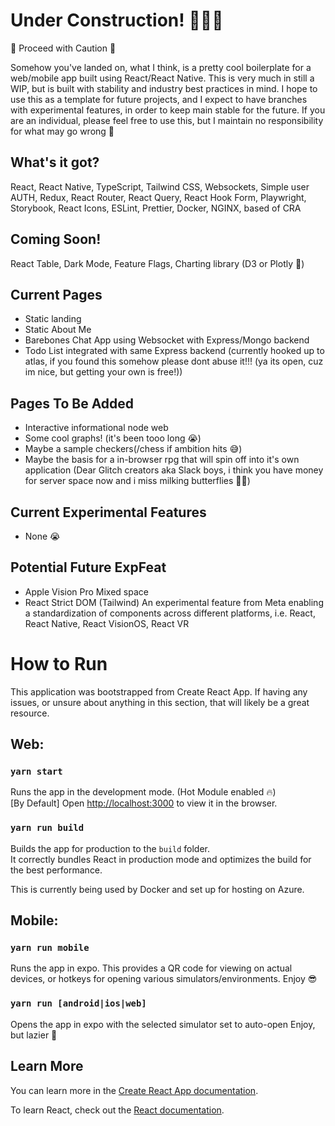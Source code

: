 # Under Construction! 🚧🚧🚧

🚨 Proceed with Caution 🚨

Somehow you've landed on, what I think, is a pretty cool boilerplate for a web/mobile app built using React/React Native. This is very much in still a WIP, but is built with stability and industry best practices in mind. I hope to use this as a template for future projects, and I expect to have branches with experimental features, in order to keep main stable for the future. If you are an individual, please feel free to use this, but I maintain no responsibility for what may go wrong 🤣

## What's it got?

React, React Native, TypeScript, Tailwind CSS, Websockets, Simple user AUTH, Redux, React Router, React Query, React Hook Form, Playwright, Storybook, React Icons, ESLint, Prettier, Docker, NGINX, based of CRA

## Coming Soon!

React Table, Dark Mode, Feature Flags, Charting library (D3 or Plotly 🤔)

## Current Pages

- Static landing
- Static About Me
- Barebones Chat App using Websocket with Express/Mongo backend
- Todo List integrated with same Express backend (currently hooked up to atlas, if you found this somehow please dont abuse it!!! (ya its open, cuz im nice, but getting your own is free!))

## Pages To Be Added

- Interactive informational node web
- Some cool graphs! (it's been tooo long 😭)
- Maybe a sample checkers(/chess if ambition hits 😅)
- Maybe the basis for a in-browser rpg that will spin off into it's own application (Dear Glitch creators aka Slack boys, i think you have money for server space now and i miss milking butterflies 🦋🥲)

## Current Experimental Features

- None 😭

## Potential Future ExpFeat

- Apple Vision Pro Mixed space
- React Strict DOM (Tailwind)
  An experimental feature from Meta enabling a standardization of components across different platforms, i.e. React, React Native, React VisionOS, React VR

# How to Run

This application was bootstrapped from Create React App. If having any issues, or unsure about anything in this section, that will likely be a great resource.

## Web:

### `yarn start`

Runs the app in the development mode. (Hot Module enabled 🔥)\
[By Default] Open [http://localhost:3000](http://localhost:3000) to view it in the browser.

### `yarn run build`

Builds the app for production to the `build` folder.\
It correctly bundles React in production mode and optimizes the build for the best performance.

This is currently being used by Docker and set up for hosting on Azure.

## Mobile:

### `yarn run mobile`

Runs the app in expo. This provides a QR code for viewing on actual devices, or hotkeys for opening various simulators/environments.
Enjoy 😎

### `yarn run [android|ios|web]`

Opens the app in expo with the selected simulator set to auto-open
Enjoy, but lazier 🥳

## Learn More

You can learn more in the [Create React App documentation](https://facebook.github.io/create-react-app/docs/getting-started).

To learn React, check out the [React documentation](https://reactjs.org/).
